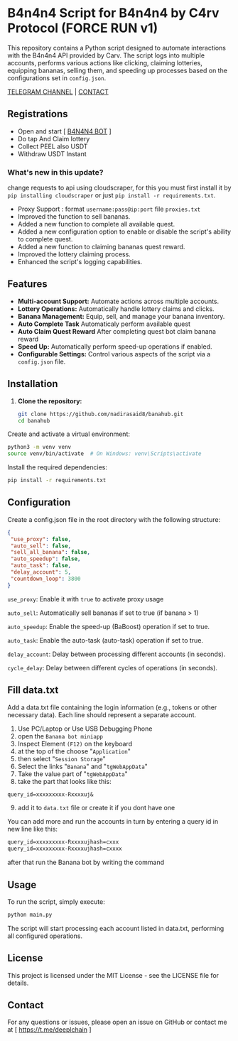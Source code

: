 # B4n4n4 Script for B4n4n4 by C4rv Protocol (FORCE RUN v1)

This repository contains a Python script designed to automate interactions with the B4n4n4 API provided by Carv. The script logs into multiple accounts, performs various actions like clicking, claiming lotteries, equipping bananas, selling them, and speeding up processes based on the configurations set in `config.json`.

[TELEGRAM CHANNEL](https://t.me/Deeplchain) | [CONTACT](https://t.me/imspecials)

## Registrations
 - Open and start [ [B4N4N4 BOT](https://t.me/OfficialBananaBot/banana?startapp=referral=4FA3K91) ]
 - Do tap And Claim lottery
 - Collect PEEL also USDT
 - Withdraw USDT Instant

### What's new in this update?
change requests to api using cloudscraper, for this you must first install it by `pip installing cloudscraper` or just `pip install -r requirements.txt`.

- Proxy Support : format `username:pass@ip:port` file `proxies.txt`
- Improved the function to sell bananas.
- Added a new function to complete all available quest.
- Added a new configuration option to enable or disable the script's ability to complete quest.
- Added a new function to claiming bananas quest reward.
- Improved the lottery claiming process.
- Enhanced the script's logging capabilities.

## Features

- **Multi-account Support:** Automate actions across multiple accounts.
- **Lottery Operations:** Automatically handle lottery claims and clicks.
- **Banana Management:** Equip, sell, and manage your banana inventory.
- **Auto Complete Task** Automaticaly perform available quest
- **Auto Claim Quest Reward** After completing quest bot claim banana reward
- **Speed Up:** Automatically perform speed-up operations if enabled.
- **Configurable Settings:** Control various aspects of the script via a `config.json` file.

## Installation

1. **Clone the repository:**

   ```bash
   git clone https://github.com/nadirasaid8/banahub.git
   cd banahub
   
Create and activate a virtual environment:

   ```bash
python3 -m venv venv
source venv/bin/activate  # On Windows: venv\Scripts\activate
   ```
Install the required dependencies:

   ```bash
pip install -r requirements.txt
   ```

## Configuration
Create a config.json file in the root directory with the following structure:
   ```json
{
    "use_proxy": false,
    "auto_sell": false,
    "sell_all_banana": false,
    "auto_speedup": false,
    "auto_task": false,
    "delay_account": 5,
    "countdown_loop": 3800
}
   ```
`use_proxy`: Enable it with `true` to activate proxy usage 

`auto_sell`: Automatically sell bananas if set to true (if banana > 1)

`auto_speedup`: Enable the speed-up (BaBoost) operation if set to true.

`auto_task`: Enable the auto-task (auto-task) operation if set to true.

`delay_account`: Delay between processing different accounts (in seconds).

`cycle_delay`: Delay between different cycles of operations (in seconds).

## Fill data.txt
Add a data.txt file containing the login information (e.g., tokens or other necessary data). Each line should represent a separate account.
1. Use PC/Laptop or Use USB Debugging Phone
2. open the `Banana bot miniapp`
3. Inspect Element `(F12)` on the keyboard
4. at the top of the choose "`Application`" 
5. then select "`Session Storage`" 
6. Select the links "`Banana`" and "`tgWebAppData`"
7. Take the value part of "`tgWebAppData`"
8. take the part that looks like this: 

```txt 
query_id=xxxxxxxxx-Rxxxxuj&
```
9. add it to `data.txt` file or create it if you dont have one


You can add more and run the accounts in turn by entering a query id in new line like this:
```txt
query_id=xxxxxxxxx-Rxxxxujhash=cxxx
query_id=xxxxxxxxx-Rxxxxujhash=cxxxx
```

after that run the Banana bot by writing the command

## Usage
To run the script, simply execute:

   ```bash
python main.py
   ```
The script will start processing each account listed in data.txt, performing all configured operations.


## License

This project is licensed under the MIT License - see the LICENSE file for details.

## Contact
For any questions or issues, please open an issue on GitHub or contact me at [ https://t.me/deeplchain ]